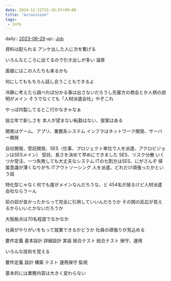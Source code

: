 ```yaml
---
date: 2024-12-21T15:18:57+09:00
title: "acrovision"
tags:
 - Info
---
```


daily:: [2023-06-29](/Daily_Note/2023-06-29.md)
up:: [Job](Bar/Job.md)

資料は配られる
アンケ出した人に次を繋げる

いろんなところに出てるので引き出しが多い
温厚

面接にはこの人たちも来るかも

何にしてももちろん話し合うこともできるよ

冷静に考えたら調べれば分かる事は出さないだろうし先輩方の商会とか人柄の説明がメイン
そうでなくても「人材派遣会社」やぞこれ

やっぱ内製してるとこ行かなきゃなぁ

設立年で新しさを
本人が望まない転勤はない、提案はある

開発はゲーム、アプリ、業務系システム
インフラはネットワーク開発、サーバー開発

自社開発、受託開発、SES（仕事、プロジェクト単位で人を派遣、アクロビジョンはSESメイン）
受託、長さを決めて早めにできました
SES、リスク分散
	いくつか受注、一つ失敗しても大丈夫なシステム
	ITの七割方はSES、にがさんぞ
	帰属意識が薄くなりがち
	ITアウトソーシング
		人を派遣、どれだけ頑張ったかという話

特化型じゃなく何でも屋がメインなんだろうな、と
454名が居るけど人材派遣会社ならうーん

前の奴が良かったからって完全に引用していいんだろうか
その間の反応が見えるからいいとかないだろうか

大阪拠点は70名程度でなかなか

社員がやりがいをもって就業できるかどうか
社員の頑張りが見込める


要件定義
基本設計
詳細設計
実装
結合テスト
総合テスト
保守、運用

いろんな技術を覚える

要件定義
設計
構築
テスト
運用保守
監視

基本的には業務内容は大きく変わらない
